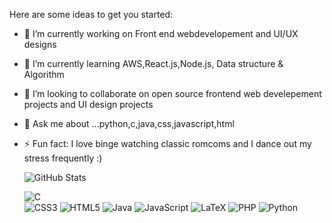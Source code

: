 


Here are some ideas to get you started:

- 🔭 I’m currently working on Front end webdevelopement and UI/UX designs
- 🌱 I’m currently learning AWS,React.js,Node.js, Data structure & Algorithm
- 👯 I’m looking to collaborate on open source frontend web develepement projects and UI design projects
- 💬 Ask me about ...python,c,java,css,javascript,html
- ⚡ Fun fact: I love binge watching classic romcoms and I dance out my stress frequently :)


     
     ![GitHub Stats](https://github-readme-stats.vercel.app/api?username=anjushreesen&theme=synthwave&count_private=true)
   

     
     
     
     ![C](https://img.shields.io/badge/c-%2300599C.svg?style=for-the-badge&logo=c&logoColor=white)	
	![CSS3](https://img.shields.io/badge/css3-%231572B6.svg?style=for-the-badge&logo=css3&logoColor=white)
	![HTML5](https://img.shields.io/badge/html5-%23E34F26.svg?style=for-the-badge&logo=html5&logoColor=white)
     ![Java](https://img.shields.io/badge/java-%23ED8B00.svg?style=for-the-badge&logo=java&logoColor=white)
     ![JavaScript](https://img.shields.io/badge/javascript-%23323330.svg?style=for-the-badge&logo=javascript&logoColor=%23F7DF1E)
	![LaTeX](https://img.shields.io/badge/latex-%23008080.svg?style=for-the-badge&logo=latex&logoColor=white)
     ![PHP](https://img.shields.io/badge/php-%23777BB4.svg?style=for-the-badge&logo=php&logoColor=white)
     ![Python](https://img.shields.io/badge/python-3670A0?style=for-the-badge&logo=python&logoColor=ffdd54)


